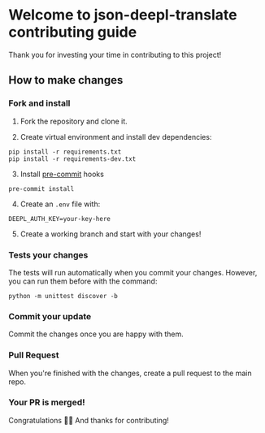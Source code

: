 # Welcome to json-deepl-translate contributing guide

Thank you for investing your time in contributing to this project!

## How to make changes

### Fork and install

1. Fork the repository and clone it.

2. Create virtual environment and install dev dependencies:
```shell
pip install -r requirements.txt
pip install -r requirements-dev.txt
```

3. Install [pre-commit](https://pre-commit.com/) hooks
```shell
pre-commit install
```

4. Create an `.env` file with:
```
DEEPL_AUTH_KEY=your-key-here
```

5. Create a working branch and start with your changes!

### Tests your changes

The tests will run automatically when you commit your changes. However, you can run them before with the command:

```shell
python -m unittest discover -b
```

### Commit your update

Commit the changes once you are happy with them.

### Pull Request

When you're finished with the changes, create a pull request to the main repo.

### Your PR is merged!

Congratulations :tada::tada: And thanks for contributing!
